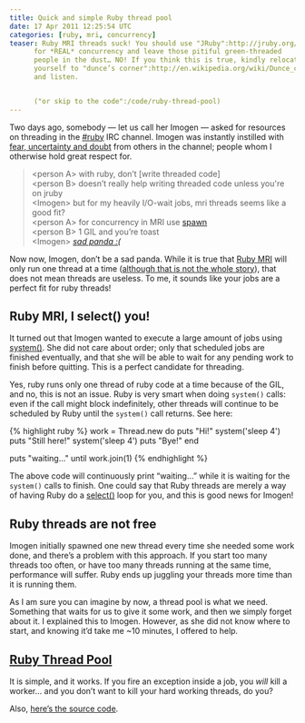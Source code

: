 ```yaml
---
title: Quick and simple Ruby thread pool
date: 17 Apr 2011 12:25:54 UTC
categories: [ruby, mri, concurrency]
teaser: Ruby MRI threads suck! You should use "JRuby":http://jruby.org/
      for *REAL* concurrency and leave those pitiful green-threaded
      people in the dust… NO! If you think this is true, kindly relocate
      yourself to "dunce’s corner":http://en.wikipedia.org/wiki/Dunce_cap
      and listen.


      ("or skip to the code":/code/ruby-thread-pool)
---
```


Two days ago, somebody — let us call her Imogen — asked for resources on threading in the [#ruby](irc://irc.freenode.net/#ruby) IRC channel. Imogen was instantly instilled with [fear, uncertainty and doubt](http://en.wikipedia.org/wiki/Fear,_uncertainty_and_doubt) from others in the channel; people whom I otherwise hold great respect for.

> &lt;person A> with ruby, don’t \[write threaded code\]  
> &lt;person B> doesn’t really help writing threaded code unless you're on jruby  
> &lt;Imogen> but for my heavily I/O-wait jobs, mri threads seems like a good fit?  
> &lt;person A> for concurrency in MRI use [spawn](http://www.ruby-doc.org/core-1.9/classes/Process.html#M002230)  
> &lt;person B> 1 GIL and you’re toast  
> &lt;Imogen> [*sad panda :(*](http://i55.tinypic.com/244fq.jpg)

Now now, Imogen, don’t be a sad panda. While it is true that [Ruby MRI](http://www.ruby-lang.org/en/) will only run one thread at a time ([although that is not the whole story](http://stackoverflow.com/questions/56087/does-ruby-have-real-multithreading/57802#57802)), that does not mean threads are useless. To me, it sounds like your jobs are a perfect fit for ruby threads!

## Ruby MRI, I select() you!
It turned out that Imogen wanted to execute a large amount of jobs using [system()](http://www.ruby-doc.org/core/classes/Kernel.html#M001441). She did not care about order; only that scheduled jobs are finished eventually, and that she will be able to wait for any pending work to finish before quitting. This is a perfect candidate for threading.

Yes, ruby runs only one thread of ruby code at a time because of the GIL, and no, this is not an issue. Ruby is very smart when doing `system()` calls: even if the call might block indefinitely, other threads will continue to be scheduled by Ruby until the `system()` call returns. See here:

{% highlight ruby %}
work = Thread.new do
  puts "Hi!"
  system('sleep 4')
  puts "Still here!"
  system('sleep 4')
  puts "Bye!"
end

puts "waiting…" until work.join(1)
{% endhighlight %}

The above code will continuously print “waiting…” while it is waiting for the `system()` calls to finish. One could say that Ruby threads are merely a way of having Ruby do a [select()](http://linux.die.net/man/2/select) loop for you, and this is good news for Imogen!

## Ruby threads are not free
Imogen initially spawned one new thread every time she needed some work done, and there’s a problem with this approach. If you start too many threads too often, or have too many threads running at the same time, performance will suffer. Ruby ends up juggling your threads more time than it is running them.

As I am sure you can imagine by now, a thread pool is what we need. Something that waits for us to give it some work, and then we simply forget about it. I explained this to Imogen. However, as she did not know where to start, and knowing it’d take me ~10 minutes, I offered to help.

## [Ruby Thread Pool](/code/ruby-thread-pool)
It is simple, and it works. If you fire an exception inside a job, you *will* kill a worker… and you don’t want to kill your hard working threads, do you?

Also, [here’s the source code](/code/ruby-thread-pool/thread-pool.rb).
